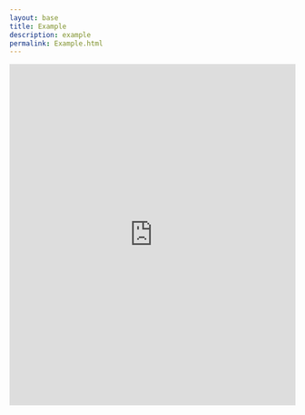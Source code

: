 ```yaml
---
layout: base 
title: Example 
description: example
permalink: Example.html
---
```


<iframe src="https://nhsx.github.io/nhs_time_of_travel/" width="100%" height="600" frameborder="0" scrolling="yes"></iframe>